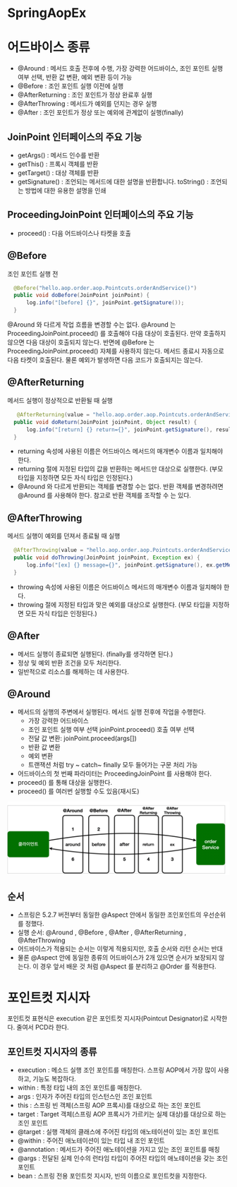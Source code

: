 # SpringAopEx

# 어드바이스 종류

- @Around : 메서드 호출 전후에 수행, 가장 강력한 어드바이스, 조인 포인트 실행 여부 선택, 반환 값 변환, 예외 변환 등이 가능
- @Before : 조인 포인트 실행 이전에 실행
- @AfterReturning : 조인 포인트가 정상 완료후 실행 
- @AfterThrowing : 메서드가 예외를 던지는 경우 실행 
- @After : 조인 포인트가 정상 또는 예외에 관계없이 실행(finally)

## JoinPoint 인터페이스의 주요 기능
- getArgs() : 메서드 인수를 반환
- getThis() : 프록시 객체를 반환
- getTarget() : 대상 객체를 반환
- getSignature() : 조언되는 메서드에 대한 설명을 반환합니다. toString() : 조언되는 방법에 대한 유용한 설명을 인쇄

## ProceedingJoinPoint 인터페이스의 주요 기능
- proceed() : 다음 어드바이스나 타켓을 호출

## @Before
조인 포인트 실행 전

```java
  @Before("hello.aop.order.aop.Pointcuts.orderAndService()")
  public void doBefore(JoinPoint joinPoint) {
      log.info("[before] {}", joinPoint.getSignature());
  }
```

@Around 와 다르게 작업 흐름을 변경할 수는 없다.
@Around 는 ProceedingJoinPoint.proceed() 를 호출해야 다음 대상이 호출된다. 
만약 호출하지 않으면 다음 대상이 호출되지 않는다. 반면에 @Before 는 ProceedingJoinPoint.proceed() 자체를 사용하지 않는다. 
메서드 종료시 자동으로 다음 타켓이 호출된다. 물론 예외가 발생하면 다음 코드가 호출되지는 않는다.

## @AfterReturning
메서드 실행이 정상적으로 반환될 때 실행
```java
   @AfterReturning(value = "hello.aop.order.aop.Pointcuts.orderAndService()", returning = "result")
  public void doReturn(JoinPoint joinPoint, Object result) {
      log.info("[return] {} return={}", joinPoint.getSignature(), result);
  }
```
- returning 속성에 사용된 이름은 어드바이스 메서드의 매개변수 이름과 일치해야 한다.
- returning 절에 지정된 타입의 값을 반환하는 메서드만 대상으로 실행한다. (부모 타입을 지정하면 모든 자식 타입은 인정된다.)
- @Around 와 다르게 반환되는 객체를 변경할 수는 없다. 반환 객체를 변경하려면 @Around 를 사용해야
  한다. 참고로 반환 객체를 조작할 수 는 있다.

## @AfterThrowing
메서드 실행이 예외를 던져서 종료될 때 실행
```java
  @AfterThrowing(value = "hello.aop.order.aop.Pointcuts.orderAndService()", throwing = "ex")
  public void doThrowing(JoinPoint joinPoint, Exception ex) {
      log.info("[ex] {} message={}", joinPoint.getSignature(), ex.getMessage());
  }
```
- throwing 속성에 사용된 이름은 어드바이스 메서드의 매개변수 이름과 일치해야 한다.
- throwing 절에 지정된 타입과 맞은 예외를 대상으로 실행한다. (부모 타입을 지정하면 모든 자식 타입은 인정된다.)

## @After
- 메서드 실행이 종료되면 실행된다. (finally를 생각하면 된다.) 
- 정상 및 예외 반환 조건을 모두 처리한다. 
- 일반적으로 리소스를 해제하는 데 사용한다.

## @Around
- 메서드의 실행의 주변에서 실행된다. 메서드 실행 전후에 작업을 수행한다. 
  - 가장 강력한 어드바이스 
  - 조인 포인트 실행 여부 선택 joinPoint.proceed() 호출 여부 선택 
  - 전달 값 변환: joinPoint.proceed(args[])
  - 반환 값 변환
  - 예외 변환
  - 트랜잭션 처럼 try ~ catch~ finally 모두 들어가는 구문 처리 가능 
- 어드바이스의 첫 번째 파라미터는 ProceedingJoinPoint 를 사용해야 한다.
- proceed() 를 통해 대상을 실행한다. 
- proceed() 를 여러번 실행할 수도 있음(재시도)

![img.png](img/apsectOrder.png)
## 순서
- 스프링은 5.2.7 버전부터 동일한 @Aspect 안에서 동일한 조인포인트의 우선순위를 정했다.
- 실행 순서: @Around , @Before , @After , @AfterReturning , @AfterThrowing
- 어드바이스가 적용되는 순서는 이렇게 적용되지만, 호출 순서와 리턴 순서는 반대
- 물론 @Aspect 안에 동일한 종류의 어드바이스가 2개 있으면 순서가 보장되지 않는다. 이 경우 앞서 배운 것 처럼 @Aspect 를 분리하고 @Order 를 적용한다.

# 포인트컷 지시자
포인트컷 표현식은 execution 같은 포인트컷 지시자(Pointcut Designator)로 시작한다. 줄여서 PCD라 한다.

## 포인트컷 지시자의 종류
- execution : 메소드 실행 조인 포인트를 매칭한다. 스프링 AOP에서 가장 많이 사용하고, 기능도 복잡하다.
- within : 특정 타입 내의 조인 포인트를 매칭한다.
- args : 인자가 주어진 타입의 인스턴스인 조인 포인트 
- this : 스프링 빈 객체(스프링 AOP 프록시)를 대상으로 하는 조인 포인트 
- target : Target 객체(스프링 AOP 프록시가 가르키는 실제 대상)를 대상으로 하는 조인 포인트 
- @target : 실행 객체의 클래스에 주어진 타입의 애노테이션이 있는 조인 포인트
- @within : 주어진 애노테이션이 있는 타입 내 조인 포인트 
- @annotation : 메서드가 주어진 애노테이션을 가지고 있는 조인 포인트를 매칭 
- @args : 전달된 실제 인수의 런타임 타입이 주어진 타입의 애노테이션을 갖는 조인 포인트 
- bean : 스프링 전용 포인트컷 지시자, 빈의 이름으로 포인트컷을 지정한다.